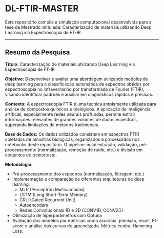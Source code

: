 

# DL-FTIR-MASTER

Este repositório compila a simulação computacional desenvolvida para a tese de Mestrado intitulada: Caracterização de materiais utilizando Deep Learning via Espectroscopia de FT-IR.

---

## Resumo da Pesquisa

**Título:** Caracterização de materiais utilizando Deep Learning via Espectroscopia de FT-IR

**Objetivo:**
Desenvolver e avaliar uma abordagem utilizando modelos de deep learning para a classificação automática de espectros obtidos por espectroscopia no infravermelho por transformada de Fourier (FTIR), visando identificar padrões e auxiliar em diagnósticos rápidos e precisos.

**Contexto:**
A espectroscopia FTIR é uma técnica amplamente utilizada para análise de compostos químicos e biológicos. A aplicação de inteligência artificial, especialmente redes neurais profundas, permite extrair informações relevantes de grandes volumes de dados espectrais, superando limitações de métodos tradicionais.

**Base de Dados:**
Os dados utilizados consistem em espectros FTIR coletados de amostras biológicas, organizados e processados nos notebooks deste repositório. O pipeline inclui extração, validação, pré-processamento (normalização, remoção de ruído, etc.) e divisão em conjuntos de treino/teste.

**Metodologia:**
- Pré-processamento dos espectros (normalização, filtragem, etc.)
- Implementação e comparação de diferentes arquiteturas de deep learning:
	- MLP (Perceptron Multicamadas)
	- LSTM (Long Short-Term Memory)
	- GRU (Gated Recurrent Unit)
	- Autoencoders
	- Redes Convolucionais 1D e 2D (CONV1D, CONV2D)
- Otimização de hiperparâmetros com Optuna
- Avaliação dos modelos por métricas como acurácia, precisão, recall, F1-score e análise das curvas de aprendizado. Métrica central Hamming Loss.